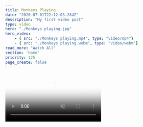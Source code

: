 ```yaml
---
title: Monkeys Playing
date: "2020-07-01T22:12:03.284Z"
description: "My first video post"
type: video
hero: "./Monkeys playing.jpg"
hero_video: 
    - { src: "./Monkeys playing.mp4", type: "video/mp4"}
    - { src: "./Monkeys playing.webm", type: "video/webm"}
read_more: "Watch All"
section: 'home'
priority: 125
page_create: false
---
```



<video poster="./Monkeys playing.jpg" autoplay loop playsinline muted>
    <source src="./Monkeys playing.mp4" type="video/mp4">
    <source src="./Monkeys playing.webm" type="video/webm">
</video>
